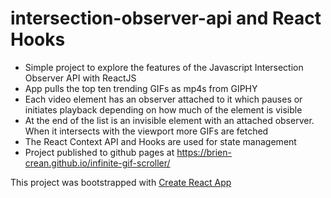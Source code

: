 # intersection-observer-api and React Hooks

- Simple project to explore the features of the Javascript Intersection Observer API with ReactJS
- App pulls the top ten trending GIFs as mp4s from GIPHY
- Each video element has an observer attached to it which pauses or initiates playback depending on how much of the element is visible
- At the end of the list is an invisible element with an attached observer. When it intersects with the viewport more GIFs are fetched
- The React Context API and Hooks are used for state management
- Project published to github pages at https://brien-crean.github.io/infinite-gif-scroller/

This project was bootstrapped with [Create React App](https://github.com/facebook/create-react-app)

